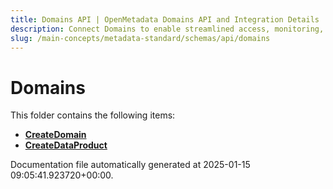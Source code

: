 ```yaml
---
title: Domains API | OpenMetadata Domains API and Integration Details
description: Connect Domains to enable streamlined access, monitoring, or search of enterprise data using secure and scalable integrations.
slug: /main-concepts/metadata-standard/schemas/api/domains
---
```


# Domains

This folder contains the following items:

- [**CreateDomain**](/main-concepts/metadata-standard/schemas/api/domains/createdomain)
- [**CreateDataProduct**](/main-concepts/metadata-standard/schemas/api/domains/createdataproduct)


Documentation file automatically generated at 2025-01-15 09:05:41.923720+00:00.
